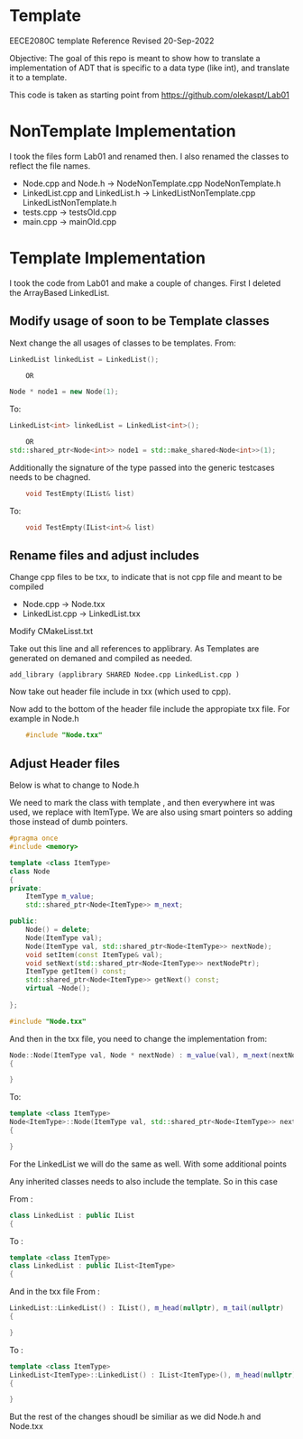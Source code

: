 # Template

EECE2080C template Reference
Revised 20-Sep-2022

Objective: The goal of this repo is meant to show how to translate a implementation of ADT that is specific to a data type (like int), and translate it to a template.

This code is taken as starting point from https://github.com/olekaspt/Lab01

# NonTemplate Implementation
I took the files form Lab01 and renamed then.  I also renamed the classes to reflect the file names.

* Node.cpp and Node.h -> NodeNonTemplate.cpp NodeNonTemplate.h
* LinkedList.cpp and LinkedList.h -> LinkedListNonTemplate.cpp LinkedListNonTemplate.h
* tests.cpp -> testsOld.cpp  
* main.cpp -> mainOld.cpp


# Template Implementation

I took the code from Lab01 and make a couple of changes.  First I deleted the ArrayBased LinkedList.  

## Modify usage of soon to be Template classes

Next change the all usages of classes to be templates.
From:
```cpp
LinkedList linkedList = LinkedList();

	OR

Node * node1 = new Node(1);

```
To:
```cpp
LinkedList<int> linkedList = LinkedList<int>();

	OR
std::shared_ptr<Node<int>> node1 = std::make_shared<Node<int>>(1);
```
Additionally the signature of the type passed into the generic testcases needs to be chagned.
```cpp
    void TestEmpty(IList& list)
```
To:
```cpp
    void TestEmpty(IList<int>& list)
```

## Rename files and adjust includes
Change cpp files to be txx, to indicate that is not cpp file and meant to be compiled

* Node.cpp  -> Node.txx
* LinkedList.cpp -> LinkedList.txx

Modify CMakeLisst.txt

Take out this line and all references to applibrary.  As Templates are generated on demaned and compiled as needed.
```
add_library (applibrary SHARED Nodee.cpp LinkedList.cpp )
```

Now take out header file include in txx (which used to cpp).

Now add to the bottom of the header file include the appropiate txx file.  For example in Node.h
```cpp
    #include "Node.txx"
```

## Adjust Header files
Below is what to change to Node.h

We need to mark the class with template <class ItemType>, and then everywhere int was used, we replace with ItemType.   We are also
using smart pointers so adding those instead of dumb pointers.

```cpp
#pragma once
#include <memory>

template <class ItemType>
class Node
{
private:
	ItemType m_value;
	std::shared_ptr<Node<ItemType>> m_next;

public:
	Node() = delete;
	Node(ItemType val);
	Node(ItemType val, std::shared_ptr<Node<ItemType>> nextNode);
	void setItem(const ItemType& val);
	void setNext(std::shared_ptr<Node<ItemType>> nextNodePtr);
	ItemType getItem() const;
	std::shared_ptr<Node<ItemType>> getNext() const;
	virtual ~Node();
	
};

#include "Node.txx"
```

And then in the txx file, you need to change the implementation from:

```cpp
Node::Node(ItemType val, Node * nextNode) : m_value(val), m_next(nextNode)
{

}
```

To:
```cpp
template <class ItemType>
Node<ItemType>::Node(ItemType val, std::shared_ptr<Node<ItemType>> nextNode) : m_value(val), m_next(nextNode)
{

}
```

For the LinkedList we will do the same as well.  With some additional points

Any inherited classes needs to also include the template.  So in this case 

From :
```cpp
class LinkedList : public IList
{
```
To :
```cpp
template <class ItemType>
class LinkedList : public IList<ItemType>
{
```

And in the txx file
From :
```cpp
LinkedList::LinkedList() : IList(), m_head(nullptr), m_tail(nullptr)
{

}
```
To :
```cpp
template <class ItemType>
LinkedList<ItemType>::LinkedList() : IList<ItemType>(), m_head(nullptr), m_tail(nullptr)
{

}
```

But the rest of the changes shoudl be similiar as we did Node.h and Node.txx

